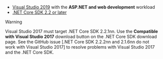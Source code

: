 * [Visual Studio 2019](https://visualstudio.microsoft.com/downloads/) with the **ASP.NET and web development** workload
* [.NET Core SDK 2.2 or later](https://www.microsoft.com/net/download/all)

> [!WARNING]
> Visual Studio 2017 must target .NET Core SDK 2.2.1nn. Use the **Compatible with Visual Studio 2017** download button on the .NET Core SDK download page. See the GitHub issue [.NET Core SDK 2.2.2nn and 2.1.6nn do not work with Visual Studio 2017] to resolve problems with Visual Studio 2017 and the .NET Core SDK.